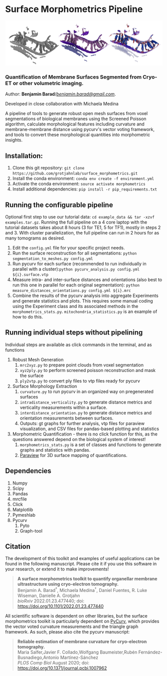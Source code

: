 # Surface Morphometrics Pipeline
![Workflow Figure](https://raw.githubusercontent.com/GrotjahnLab/surface_morphometrics/master/Workflow_title.png)
### Quantification of Membrane Surfaces Segmented from Cryo-ET or other volumetric imaging.  
Author: __Benjamin Barad__/*<benjamin.barad@gmail.com>*. 

Developed in close collaboration with Michaela Medina

A pipeline of tools to generate robust open mesh surfaces from voxel segmentations of biological membranes
using the Screened Poisson algorithm, calculate morphological features including curvature and membrane-membrane distance
using pycurv's vector voting framework, and tools to convert these morphological quantities into morphometric insights.


## Installation:
1. Clone this git repository: `git clone https://github.com/grotjahnlab/surface_morphometrics.git`
2. Install the conda environment: `conda env create -f environment.yml`
3. Activate the conda environment: `source activate morphometrics`
4. Install additional dependencies: `pip install -r pip_requirements.txt`


## Running the configurable pipeline
Optional first step to use our tutorial data: `cd example_data && tar -xzvf examples.tar.gz`. 
Running the full pipeline on a 4 core laptop with the tutorial datasets takes about 8 hours (3 for TE1, 5 for 
TF1), mostly in steps 2 and 3. With cluster parallelization, the full pipeline can run in 2 hours for as many
tomograms as desired.
1. Edit the `config.yml` file for your specific project needs.
2. Run the surface reconstruction for all segmentations: `python segmentation_to_meshes.py config.yml`
3. Run pycurv for each surface (recommended to run individually in parallel with a cluster):`python pycurv_analysis.py config.yml ${i}.surface.vtp`
4. Measure intra- and inter-surface distances and orientations (also best to run this one in parallel for each original segmentation): `python measure_distances_orientations.py config.yml ${i}.mrc`
5. Combine the results of the pycurv analysis into aggregate Experiments and generate statistics and plots. This requires some manual coding using the Experiment class and its associated methods in the `morphometrics_stats.py`. `mitochondria_statistics.py` is an example of how to do this.


## Running individual steps without pipelining
Individual steps are available as click commands in the terminal, and as functions

1. Robust Mesh Generation
    1. `mrc2xyz.py` to prepare point clouds from voxel segmentation
    2. `xyz2ply.py` to perform screened poisson reconstruction and mask the surface
    3. `ply2vtp.py` to convert ply files to vtp files ready for pycurv
2. Surface Morphology Extraction
    1. `curvature.py` to run pycurv in an organized way on pregenerated surfaces
    2. `intradistance_verticality.py` to generate distance metrics and verticality measurements within a surface.
    3. `interdistance_orientation.py` to generate distance metrics and orientation measurements between surfaces.
    4. Outputs: gt graphs for further analysis, vtp files for paraview visualization, and CSV files for         pandas-based plotting and statistics
3. Morphometric Quantification - there is no click function for this, as the questions answered depend on the biological system of interest!
    1. `morphometrics_stats.py` is a set of classes and functions to generate graphs and statistics with pandas.
    2. [Paraview](https://www.paraview.org/) for 3D surface mapping of quantifications.

## Dependencies
1. Numpy
2. Scipy
3. Pandas
4. mrcfile
5. Click
6. Matplotlib
7. Pymeshlab
8. Pycurv   
    1. Pyto
    2. Graph-tool
## Citation
The development of this toolkit and examples of useful applications can be found in the following manuscript. Please cite it if you use this software in your research, or extend it to make improvements!

> **A surface morphometrics toolkit to quantify organellar membrane ultrastructure using cryo-electron tomography.**  
> Benjamin A. Barad<sup>†</sup>, Michaela Medina<sup>†</sup>, Daniel Fuentes, R. Luke Wiseman, Danielle A. Grotjahn  
> *bioRxiv* 2022.01.23.477440; doi: https://doi.org/10.1101/2022.01.23.477440

All scientific software is dependent on other libraries, but the surface morphometrics toolkit is particularly dependent on [PyCurv](https://github.com/kalemaria/pycurv), which provides the vector voted curvature measurements and the triangle graph framework. As such, please also cite the pycurv manuscript:

> **Reliable estimation of membrane curvature for cryo-electron tomography.**  
> Maria Salfer,Javier F. Collado,Wolfgang Baumeister,Rubén Fernández-Busnadiego,Antonio Martínez-Sánchez  
> *PLOS Comp Biol* August 2020; doi: https://doi.org/10.1371/journal.pcbi.1007962  

